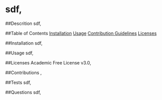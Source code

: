 
  # sdf, 
      
  ##Descrition 
  sdf,

  ##Table of Contents
  [Installation](#Installation)
  [Usage](#Usage)
  [Contribution Guidelines](#Contributions)
  [Licenses](#Licenses)
      
  ##Installation
  sdf,

  ##Usage
  sdf,

  ##Licenses
  Academic Free License v3.0, 

  ##Contributions
  , 

  ##Tests
  sdf,

  ##Questions
  sdf, 
  

